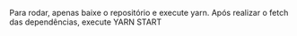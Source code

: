 Para rodar, apenas baixe o repositório e execute yarn. Após realizar o fetch das dependências, execute YARN START
